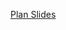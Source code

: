 [Plan Slides](https://docs.google.com/presentation/d/1o9iRX1ZVjA-gGWP2gcDL4iwuM8vRdSjHpy9Vrwiluuo/edit?usp=sharing)